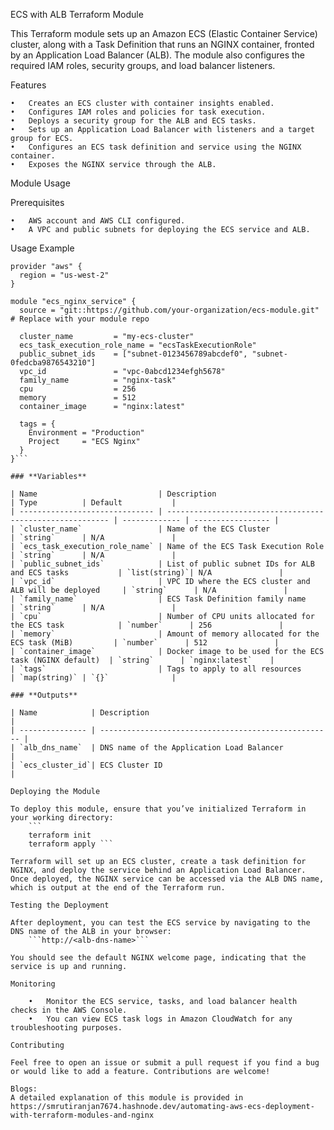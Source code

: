 ECS with ALB Terraform Module

This Terraform module sets up an Amazon ECS (Elastic Container Service) cluster, along with a Task Definition that runs an NGINX container, fronted by an Application Load Balancer (ALB). The module also configures the required IAM roles, security groups, and load balancer listeners.

Features

	•	Creates an ECS cluster with container insights enabled.
	•	Configures IAM roles and policies for task execution.
	•	Deploys a security group for the ALB and ECS tasks.
	•	Sets up an Application Load Balancer with listeners and a target group for ECS.
	•	Configures an ECS task definition and service using the NGINX container.
	•	Exposes the NGINX service through the ALB.

Module Usage

Prerequisites

	•	AWS account and AWS CLI configured.
	•	A VPC and public subnets for deploying the ECS service and ALB.

Usage Example
```hcl
provider "aws" {
  region = "us-west-2"
}

module "ecs_nginx_service" {
  source = "git::https://github.com/your-organization/ecs-module.git"  # Replace with your module repo

  cluster_name         = "my-ecs-cluster"
  ecs_task_execution_role_name = "ecsTaskExecutionRole"
  public_subnet_ids    = ["subnet-0123456789abcdef0", "subnet-0fedcba9876543210"]
  vpc_id               = "vpc-0abcd1234efgh5678"
  family_name          = "nginx-task"
  cpu                  = 256
  memory               = 512
  container_image      = "nginx:latest"

  tags = {
    Environment = "Production"
    Project     = "ECS Nginx"
  }
}```

### **Variables**

| Name                           | Description                                               | Type          | Default           |
| ------------------------------ | --------------------------------------------------------- | ------------- | ----------------- |
| `cluster_name`                 | Name of the ECS Cluster                                   | `string`      | N/A               |
| `ecs_task_execution_role_name` | Name of the ECS Task Execution Role                       | `string`      | N/A               |
| `public_subnet_ids`            | List of public subnet IDs for ALB and ECS tasks           | `list(string)`| N/A               |
| `vpc_id`                       | VPC ID where the ECS cluster and ALB will be deployed     | `string`      | N/A               |
| `family_name`                  | ECS Task Definition family name                           | `string`      | N/A               |
| `cpu`                          | Number of CPU units allocated for the ECS task            | `number`      | 256               |
| `memory`                       | Amount of memory allocated for the ECS task (MiB)         | `number`      | 512               |
| `container_image`              | Docker image to be used for the ECS task (NGINX default)  | `string`      | `nginx:latest`    |
| `tags`                         | Tags to apply to all resources                            | `map(string)` | `{}`              |

### **Outputs**

| Name            | Description                                          |
| --------------- | ---------------------------------------------------- |
| `alb_dns_name`  | DNS name of the Application Load Balancer             |
| `ecs_cluster_id`| ECS Cluster ID                                        |

Deploying the Module

To deploy this module, ensure that you’ve initialized Terraform in your working directory:
    ```
    terraform init
    terraform apply ```

Terraform will set up an ECS cluster, create a task definition for NGINX, and deploy the service behind an Application Load Balancer. Once deployed, the NGINX service can be accessed via the ALB DNS name, which is output at the end of the Terraform run.

Testing the Deployment

After deployment, you can test the ECS service by navigating to the DNS name of the ALB in your browser:
    ```http://<alb-dns-name>```

You should see the default NGINX welcome page, indicating that the service is up and running.

Monitoring

	•	Monitor the ECS service, tasks, and load balancer health checks in the AWS Console.
	•	You can view ECS task logs in Amazon CloudWatch for any troubleshooting purposes.

Contributing

Feel free to open an issue or submit a pull request if you find a bug or would like to add a feature. Contributions are welcome!

Blogs:
A detailed explanation of this module is provided in https://smrutiranjan7674.hashnode.dev/automating-aws-ecs-deployment-with-terraform-modules-and-nginx